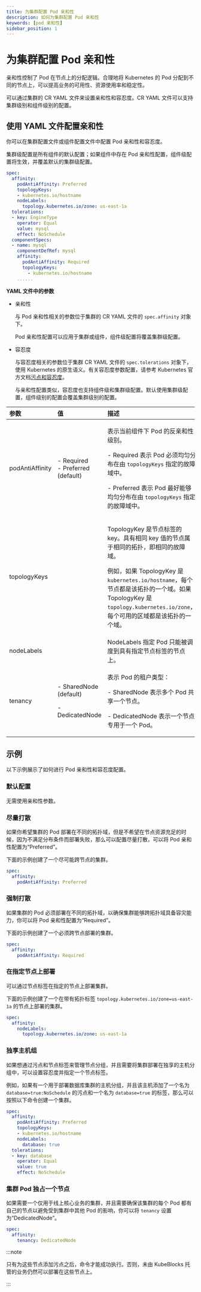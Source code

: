 ```yaml
---
title: 为集群配置 Pod 亲和性
description: 如何为集群配置 Pod 亲和性
keywords: [pod 亲和性]
sidebar_position: 1
---
```


# 为集群配置 Pod 亲和性

亲和性控制了 Pod 在节点上的分配逻辑。合理地将 Kubernetes 的 Pod 分配到不同的节点上，可以提高业务的可用性、资源使用率和稳定性。

可以通过集群的 CR YAML 文件来设置亲和性和容忍度。CR YAML 文件可以支持集群级别和组件级别的配置。

## 使用 YAML 文件配置亲和性

你可以在集群配置文件或组件配置文件中配置 Pod 亲和性和容忍度。

集群级配置是所有组件的默认配置；如果组件中存在 Pod 亲和性配置，组件级配置将生效，并覆盖默认的集群级配置。

```yaml
spec:
  affinity:
    podAntiAffinity: Preferred
    topologyKeys:
    - kubernetes.io/hostname
    nodeLabels:
      topology.kubernetes.io/zone: us-east-1a
  tolerations:
  - key: EngineType
    operator: Equal
    value: mysql
    effect: NoSchedule
  componentSpecs:
  - name: mysql
    componentDefRef: mysql
    affinity:
      podAntiAffinity: Required
      topologyKeys:
        - kubernetes.io/hostname
    ......
```

**YAML 文件中的参数**

* 亲和性
  
   与 Pod 亲和性相关的参数位于集群的 CR YAML 文件的 `spec.affinity` 对象下。

   Pod 亲和性配置可以应用于集群或组件，组件级配置将覆盖集群级配置。

* 容忍度
  
   与容忍度相关的参数位于集群 CR YAML 文件的 `spec.tolerations` 对象下，使用 Kubernetes 的原生语义。有关容忍度参数配置，请参考 Kubernetes 官方文档[污点和容忍度](https://kubernetes.io/docs/concepts/scheduling-eviction/taint-and-toleration/)。

   与亲和性配置类似，容忍度也支持组件级和集群级配置。默认使用集群级配置，组件级别的配置会覆盖集群级别的配置。

| **参数**         | **值**                                       | **描述**  |
| :--             | :--                                          | :--              |
| podAntiAffinity | - Required <br/> - Preferred (default)      | <p>表示当前组件下 Pod 的反亲和性级别。</p><p> - Required 表示 Pod 必须均匀分布在由 `topologyKeys` 指定的故障域中。</p><p>- Preferred 表示 Pod 最好能够均匀分布在由 `topologyKeys` 指定的故障域中。</p> |
| topologyKeys    |                                              | <p>TopologyKey 是节点标签的 key。具有相同 key 值的节点属于相同的拓扑，即相同的故障域。</p><p>例如，如果 TopologyKey 是 `kubernetes.io/hostname`，每个节点都是该拓扑的一个域。如果 TopologyKey 是 `topology.kubernetes.io/zone`，每个可用的区域都是该拓扑的一个域。</p> |
| nodeLabels      |                                              | NodeLabels 指定 Pod 只能被调度到具有指定节点标签的节点上。 |
| tenancy         | <p>- SharedNode (default)</p><p>- DedicatedNode</p> | <p>表示 Pod 的租户类型：</p><p> - SharedNode 表示多个 Pod 共享一个节点。</p><p>- DedicatedNode 表示一个节点专用于一个 Pod。</p> |

## 示例

以下示例展示了如何进行 Pod 亲和性和容忍度配置。

### 默认配置

无需使用亲和性参数。

### 尽量打散

如果你希望集群的 Pod 部署在不同的拓扑域，但是不希望在节点资源充足的时候，因为不满足分布条件而部署失败，那么可以配置尽量打散，可以将 Pod 亲和性配置为“Preferred”。

下面的示例创建了一个尽可能跨节点的集群。

```yaml
spec:
  affinity:
    podAntiAffinity: Preferred
```

### 强制打散

如果集群的 Pod 必须部署在不同的拓扑域，以确保集群能够跨拓扑域具备容灾能力，你可以将 Pod 亲和性配置为“Required”。

下面的示例创建了一个必须跨节点部署的集群。

```yaml
spec:
  affinity:
    podAntiAffinity: Required
```

### 在指定节点上部署

可以通过节点标签在指定的节点上部署集群。

下面的示例创建了一个在带有拓扑标签 `topology.kubernetes.io/zone=us-east-1a` 的节点上部署的集群。

```yaml
spec:
  affinity:
    nodeLabels:
      topology.kubernetes.io/zone: us-east-1a
```

### 独享主机组

如果想通过污点和节点标签来管理节点分组，并且需要将集群部署在独享的主机分组中，可以设置容忍度并指定一个节点标签。

例如，如果有一个用于部署数据库集群的主机分组，并且该主机添加了一个名为 `database=true:NoSchedule` 的污点和一个名为 `database=true` 的标签，那么可以按照以下命令创建一个集群。

```yaml
spec:
  affinity:
    podAntiAffinity: Preferred
    topologyKeys:
    - kubernetes.io/hostname
    nodeLabels:
      database: true
  tolerations:
  - key: database
    operator: Equal
    value: true
    effect: NoSchedule
```

### 集群 Pod 独占一个节点

如果需要一个仅用于线上核心业务的集群，并且需要确保该集群的每个 Pod 都有自己的节点以避免受到集群中其他 Pod 的影响，你可以将 `tenancy` 设置为“DedicatedNode”。

```yaml
spec:
  affinity:
    tenancy: DedicatedNode
```

:::note

只有为这些节点添加污点之后，命令才能成功执行。否则，未由 KubeBlocks 托管的业务仍然可以部署在这些节点上。

:::
